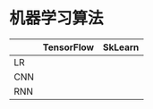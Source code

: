 # 机器学习算法
|    | TensorFlow| SkLearn |
|:-- |:--------- |:------- |
|LR  |           |         |
|CNN |           |         |
|RNN |           |         |